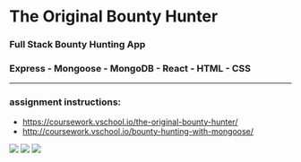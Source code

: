 # The Original Bounty Hunter
### Full Stack Bounty Hunting App 
### Express - Mongoose - MongoDB - React - HTML - CSS
<hr>

 ### assignment instructions:
- https://coursework.vschool.io/the-original-bounty-hunter/
- http://coursework.vschool.io/bounty-hunting-with-mongoose/


<img src="./src/img/1.png"/>
<img src="./src/img/2.png"/>
<img src="./src/img/3.png"/>